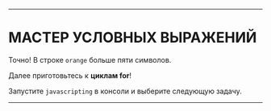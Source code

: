---

# МАСТЕР УСЛОВНЫХ ВЫРАЖЕНИЙ

Точно! В строке `orange` больше пяти символов.

Далее приготовьтесь к **циклам for**!

Запустите `javascripting` в консоли и выберите следующую задачу.

---